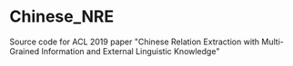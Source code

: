 # Chinese_NRE
Source code for ACL 2019 paper "Chinese Relation Extraction with Multi-Grained Information and External Linguistic Knowledge"

